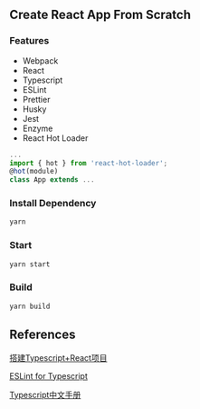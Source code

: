 ## Create React App From Scratch
### Features
- Webpack
- React
- Typescript
- ESLint
- Prettier
- Husky
- Jest
- Enzyme
- React Hot Loader
```javascript
...
import { hot } from 'react-hot-loader';
@hot(module)
class App extends ...
```

### Install Dependency
```sh
yarn
```

### Start
```sh
yarn start
```

### Build
```sh
yarn build
```

## References
[搭建Typescript+React项目](https://www.jianshu.com/p/5b9d330c3740)

[ESLint for Typescript](https://zhuanlan.zhihu.com/p/62401626)

[Typescript中文手册](https://typescript.bootcss.com/generics.html)